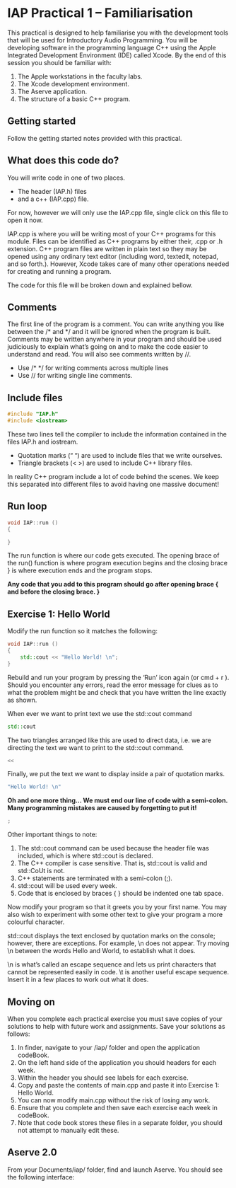 # IAP Practical 1 – Familiarisation 

This practical is designed to help familiarise you with the development tools that will be used for Introductory Audio Programming. You will be developing software in the programming language C++ using the Apple Integrated Development Environment (IDE) called Xcode. By the end of this session you should be familiar with: 

1.	The Apple workstations in the faculty labs. 
2.	The Xcode development environment.
3.	The Aserve application.
4.	The structure of a basic C++ program. 

## Getting started

Follow the getting started notes provided with this practical.

## What does this code do?

You will write code in one of two places.

-	The header (IAP.h) files 
-	and a c++ (IAP.cpp) file. 

For now, however we will only use the IAP.cpp file, single click on this file to open it now.

IAP.cpp is where you will be writing most of your C++ programs for this module. Files can be identified as C++ programs by either their, .cpp or .h extension. C++ program files are written in plain text so they may be opened using any ordinary text editor (including word, textedit, notepad, and so forth.). However, Xcode takes care of many other operations needed for creating and running a program.

The code for this file will be broken down and explained bellow.

## Comments

The first line of the program is a comment. You can write anything you like between the /* and */ and it will be ignored when the program is built. Comments may be written anywhere in your program and should be used judiciously to explain what’s going on and to make the code easier to understand and read. You will also see comments written by //. 

-	Use /* */ for writing comments across multiple lines
-	Use // for writing single line comments.


## Include files

```cpp
#include "IAP.h"
#include <iostream>
```

These two lines tell the compiler to include the information contained in the files IAP.h and iostream. 

-	Quotation marks (“ “) are used to include files that we write ourselves.
-	Triangle brackets (< >) are used to include C++ library files.

In reality C++ program include a lot of code behind the scenes. We keep this separated into different files to avoid having one massive document!

## Run loop

```cpp
void IAP::run () 
{

}
```

The run function is where our code gets executed. The opening brace of the run() function is where program execution begins and the closing brace } is where execution ends and the program stops.

**Any code that you add to this program should go after opening brace { and before the  closing brace. }**

## Exercise 1: Hello World 

Modify the run function so it matches the following:

```cpp
void IAP::run ()
{
    std::cout << "Hello World! \n";
}
```

Rebuild and run your program by pressing the ‘Run’ icon again (or cmd + r ). Should you encounter any errors, read the error message for clues as to what the problem might be and check that you have written the line exactly as shown.

When ever we want to print text we use the std::cout command

```cpp
std::cout 
```

The two triangles arranged like this are used to direct data, i.e. we are directing the text we want to print to the std::cout command.

```cpp
<<
```

Finally, we put the text we want to display inside a pair of quotation marks. 

```cpp
"Hello World! \n"
```
**Oh and one more thing… We must end our line of code with a semi-colon. Many programming mistakes are caused by forgetting to put it!**

```cpp
;
```

Other important things to note:

1.	The std::cout command can be used because the header file <iostream> was included, which is where std::cout is declared.
2.	The C++ compiler is case sensitive. That is, std::cout is valid and std::CoUt is not.
3.	C++ statements are terminated with a semi-colon (;).
4.	std::cout will be used every week.
5.	Code that is enclosed by braces { } should be indented one tab space.

Now modify your program so that it greets you by your first name. You may also wish to experiment with some other text to give your program a more colourful character. 

std::cout displays the text enclosed by quotation marks on the console; however, there are exceptions. For example, \n does not appear. Try moving \n between the words Hello and World, to establish what it does. 

\n is what’s called an escape sequence and lets us print characters that cannot be represented easily in code. \t is another useful escape sequence. Insert it in a few places to work out what it does. 

## Moving on

When you complete each practical exercise you must save copies of your solutions to help with future work and assignments. Save your solutions as follows: 

1.	In finder, navigate to your /iap/ folder and open the application codeBook.
2.	On the left hand side of the application you should headers for each week.
3.	Within the header you should see labels for each exercise.
4.	Copy and paste the contents of main.cpp and paste it into Exercise 1: Hello World. 
5.	You can now modify main.cpp without the risk of losing any work. 
6.	Ensure that you complete and then save each exercise each week in codeBook.
7.	Note that code book stores these files in a separate folder, you should not attempt to manually edit these.

## Aserve 2.0

From your Documents/iap/ folder, find and launch Aserve. You should see the following interface: 

